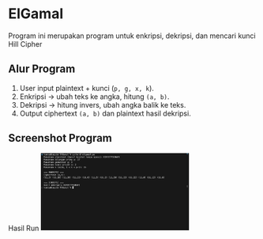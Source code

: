 # ElGamal

Program ini merupakan program untuk enkripsi, dekripsi, dan mencari kunci Hill Cipher

## Alur Program 
1. User input plaintext + kunci (`p, g, x, k`).  
2. Enkripsi → ubah teks ke angka, hitung `(a, b)`.  
3. Dekripsi → hitung invers, ubah angka balik ke teks.  
4. Output ciphertext `(a, b)` dan plaintext hasil dekripsi. 


## Screenshot Program
Hasil Run
<img src="screenshot/image.png" alt="ElGamal" width="300">

